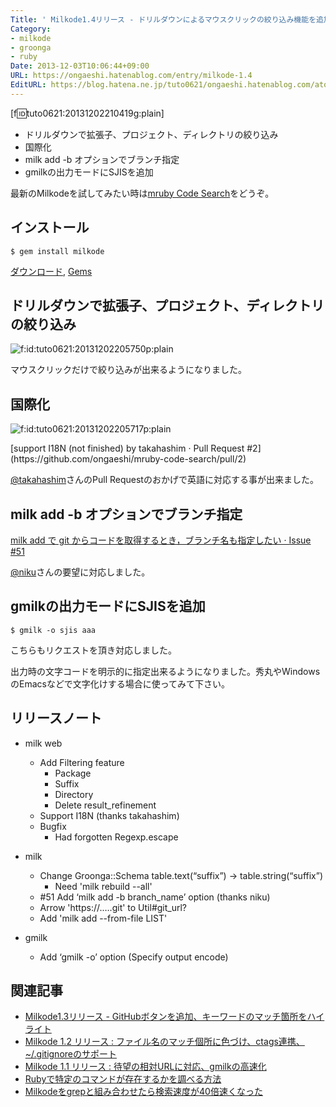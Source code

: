 ```yaml
---
Title: ' Milkode1.4リリース - ドリルダウンによるマウスクリックの絞り込み機能を追加！'
Category:
- milkode
- groonga
- ruby
Date: 2013-12-03T10:06:44+09:00
URL: https://ongaeshi.hatenablog.com/entry/milkode-1.4
EditURL: https://blog.hatena.ne.jp/tuto0621/ongaeshi.hatenablog.com/atom/entry/12921228815713680585
---
```


[f:id:tuto0621:20131202210419g:plain]

- ドリルダウンで拡張子、プロジェクト、ディレクトリの絞り込み
- 国際化
- milk add -b オプションでブランチ指定
- gmilkの出力モードにSJISを追加

最新のMilkodeを試してみたい時は[mruby Code Search](http://mruby-code-search.ongaeshi.me/)をどうぞ。

## インストール
```
$ gem install milkode
```

[ダウンロード](http://milkode.ongaeshi.me/download.html), [Gems](https://rubygems.org/gems/milkode/versions/1.4.0)

## ドリルダウンで拡張子、プロジェクト、ディレクトリの絞り込み
<p><span itemscope itemtype="http://schema.org/Photograph"><img src="http://cdn-ak.f.st-hatena.com/images/fotolife/t/tuto0621/20131202/20131202205750.png" alt="f:id:tuto0621:20131202205750p:plain" title="f:id:tuto0621:20131202205750p:plain" class="hatena-fotolife" itemprop="image"></span></p>


マウスクリックだけで絞り込みが出来るようになりました。

## 国際化
<p><span itemscope itemtype="http://schema.org/Photograph"><img src="http://cdn-ak.f.st-hatena.com/images/fotolife/t/tuto0621/20131202/20131202205717.png" alt="f:id:tuto0621:20131202205717p:plain" title="f:id:tuto0621:20131202205717p:plain" class="hatena-fotolife" itemprop="image"></span></p>
[support I18N (not finished) by takahashim · Pull Request #2](https://github.com/ongaeshi/mruby-code-search/pull/2)

[@takahashim](https://github.com/takahashim)さんのPull Requestのおかげで英語に対応する事が出来ました。

## milk add -b オプションでブランチ指定
[milk add で git からコードを取得するとき，ブランチ名も指定したい · Issue #51](https://github.com/ongaeshi/milkode/issues/51)

[@niku](https://github.com/niku)さんの要望に対応しました。

## gmilkの出力モードにSJISを追加

```
$ gmilk -o sjis aaa
```

こちらもリクエストを頂き対応しました。

出力時の文字コードを明示的に指定出来るようになりました。秀丸やWindowsのEmacsなどで文字化けする場合に使ってみて下さい。

## リリースノート
* milk web
  * Add Filtering feature
    * Package
    * Suffix
    * Directory
    * Delete result_refinement
  * Support I18N (thanks takahashim)
  * Bugfix
    * Had forgotten Regexp.escape

* milk
  * Change Groonga::Schema table.text(“suffix”) -> table.string(“suffix”)
    * Need 'milk rebuild --all'
  * \#51 Add ‘milk add -b branch_name’ option (thanks niku)
  * Arrow 'https://.….git' to Util#git_url?
  * Add 'milk add --from-file LIST'

* gmilk
  * Add ‘gmilk -o’ option (Specify output encode)

## 関連記事
- [Milkode1.3リリース - GitHubボタンを追加、キーワードのマッチ箇所をハイライト](http://ongaeshi.hatenablog.com/entry/milkode-1.3)
- [Milkode 1.2 リリース : ファイル名のマッチ個所に色づけ、ctags連携、~/.gitignoreのサポート](http://ongaeshi.hatenablog.com/entry/milkode-1.2)
- [Milkode 1.1 リリース : 待望の相対URLに対応、gmilkの高速化 ](http://ongaeshi.hatenablog.com/entry/milkode-1.1)
- [Rubyで特定のコマンドが存在するかを調べる方法](http://ongaeshi.hatenablog.com/entry/2013/06/18/144256)
- [Milkodeをgrepと組み合わせたら検索速度が40倍速くなった](http://ongaeshi.hatenablog.com/entry/milkode-and-grep)





